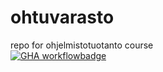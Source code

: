 # ohtuvarasto
repo for ohjelmistotuotanto course  
[![GHA workflowbadge](https://github.com/lamtonylam/ohtuvarasto/workflows/CI/badge.svg)](https://github.com/lamtonylam/ohtuvarasto/actions)

